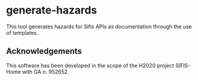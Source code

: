 # generate-hazards

This tool generates hazards for Sifis APIs as documentation through the use of templates.

## Acknowledgements

This software has been developed in the scope of the H2020 project SIFIS-Home with GA n. 952652.
